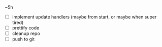 ~5h
- [ ] implement update handlers (maybe from start, or maybe when super tired)
- [ ] prettify code
- [ ] cleanup repo
- [ ] push to git
